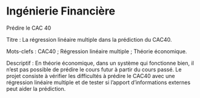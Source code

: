 # Ingénierie Financière

Prédire le CAC 40

Titre : La régression linéaire multiple dans la prédiction du CAC40.

Mots-clefs : CAC40 ; Régression linéaire multiple ; Théorie économique.

Descriptif : En théorie économique, dans un système qui fonctionne bien, il n’est pas
possible de prédire le cours futur à partir du cours passé.
Le projet consiste à vérifier les difficultés à prédire le CAC40 avec une régression
linéaire multiple et de tester si l’apport d’informations externes peut aider la
prédiction. 
